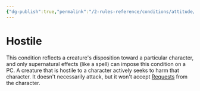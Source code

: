 ```yaml
---
{"dg-publish":true,"permalink":"/2-rules-reference/conditions/attitude/hostile/"}
---
```


# Hostile

This condition reflects a creature's disposition toward a particular character, and only supernatural effects (like a spell) can impose this condition on a PC. A creature that is hostile to a character actively seeks to harm that character. It doesn't necessarily attack, but it won't accept [Requests](https://2e.aonprd.com/Actions.aspx?ID=51) from the character.